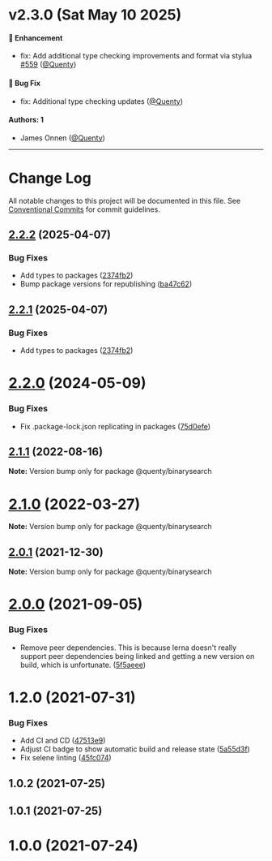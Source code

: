 # v2.3.0 (Sat May 10 2025)

#### 🚀 Enhancement

- fix: Add additional type checking improvements and format via stylua [#559](https://github.com/Quenty/NevermoreEngine/pull/559) ([@Quenty](https://github.com/Quenty))

#### 🐛 Bug Fix

- fix: Additional type checking updates ([@Quenty](https://github.com/Quenty))

#### Authors: 1

- James Onnen ([@Quenty](https://github.com/Quenty))

---

# Change Log

All notable changes to this project will be documented in this file.
See [Conventional Commits](https://conventionalcommits.org) for commit guidelines.

## [2.2.2](https://github.com/Quenty/NevermoreEngine/compare/@quenty/binarysearch@2.2.0...@quenty/binarysearch@2.2.2) (2025-04-07)


### Bug Fixes

* Add types to packages ([2374fb2](https://github.com/Quenty/NevermoreEngine/commit/2374fb2b043cfbe0e9b507b3316eec46a4e353a0))
* Bump package versions for republishing ([ba47c62](https://github.com/Quenty/NevermoreEngine/commit/ba47c62e32170bf74377b0c658c60b84306dc294))





## [2.2.1](https://github.com/Quenty/NevermoreEngine/compare/@quenty/binarysearch@2.2.0...@quenty/binarysearch@2.2.1) (2025-04-07)


### Bug Fixes

* Add types to packages ([2374fb2](https://github.com/Quenty/NevermoreEngine/commit/2374fb2b043cfbe0e9b507b3316eec46a4e353a0))





# [2.2.0](https://github.com/Quenty/NevermoreEngine/compare/@quenty/binarysearch@2.1.1...@quenty/binarysearch@2.2.0) (2024-05-09)


### Bug Fixes

* Fix .package-lock.json replicating in packages ([75d0efe](https://github.com/Quenty/NevermoreEngine/commit/75d0efeef239f221d93352af71a5b3e930ec23c5))





## [2.1.1](https://github.com/Quenty/NevermoreEngine/compare/@quenty/binarysearch@2.1.0...@quenty/binarysearch@2.1.1) (2022-08-16)

**Note:** Version bump only for package @quenty/binarysearch





# [2.1.0](https://github.com/Quenty/NevermoreEngine/compare/@quenty/binarysearch@2.0.1...@quenty/binarysearch@2.1.0) (2022-03-27)

**Note:** Version bump only for package @quenty/binarysearch





## [2.0.1](https://github.com/Quenty/NevermoreEngine/compare/@quenty/binarysearch@2.0.0...@quenty/binarysearch@2.0.1) (2021-12-30)

**Note:** Version bump only for package @quenty/binarysearch





# [2.0.0](https://github.com/Quenty/NevermoreEngine/compare/@quenty/binarysearch@1.2.0...@quenty/binarysearch@2.0.0) (2021-09-05)


### Bug Fixes

* Remove peer dependencies. This is because lerna doesn't really support peer dependencies being linked and getting a new version on build, which is unfortunate. ([5f5aeee](https://github.com/Quenty/NevermoreEngine/commit/5f5aeeea8de9975435309e53679f0ef7064f9dd0))





# 1.2.0 (2021-07-31)


### Bug Fixes

* Add CI and CD ([47513e9](https://github.com/Quenty/NevermoreEngine/commit/47513e9b568162707534af132396dd8756947dd3))
* Adjust CI badge to show automatic build and release state ([5a55d3f](https://github.com/Quenty/NevermoreEngine/commit/5a55d3f19bf8d66a760d67da9b56ed47fab74656))
* Fix selene linting ([45fc074](https://github.com/Quenty/NevermoreEngine/commit/45fc07489ee59127ac6582689f19a0e87c1e5b5a))



## 1.0.2 (2021-07-25)



## 1.0.1 (2021-07-25)



# 1.0.0 (2021-07-24)
